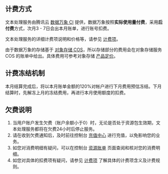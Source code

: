 ## 计费方式

文本处理服务由腾讯云 [数据万象 CI](https://cloud.tencent.com/document/product/460) 提供，数据万象按照**实际使用量付费**，采用**后付费**方式，次月3 - 7日会出本月账单，进行账号扣费。

文本处理服务的详细计费项说明和价格等，请参见 [计费项](https://cloud.tencent.com/document/product/1250/45404)。

由于数据万象的存储基于 [对象存储 COS](https://cloud.tencent.com/document/product/436)，所以存储部分的费用会在对象存储服务 COS 的账单中给出。具体费用可参考对象存储 [产品定价](https://cloud.tencent.com/document/product/436/6239)。

## 计费冻结机制

本月结算完成后，将以本月账单金额的120%对帐户进行下月费用预估冻结。下月结算时，先解冻上月的冻结费用，再进行本月使用额度的扣费。  

## 欠费说明

1. 当用户账户发生欠费（账户余额小于0）时，无论是否处于资源包生效期，文本处理服务都将在欠费24小时后停止服务。
2. 请在收到欠费通知后，及时前往控制台 [充值中心](https://console.cloud.tencent.com/account/recharge) 进行充值，以免影响您的业务。
3. 如您对消费明细有疑问，可以在控制台 [资源账单](https://console.cloud.tencent.com/account/resources) 页面查阅和核对您的消费明细。
4. 如您对具体的扣费项有疑问，请参见 [计费项](https://cloud.tencent.com/document/product/1250/45404) 了解具体的计费项含义及计费规则。
